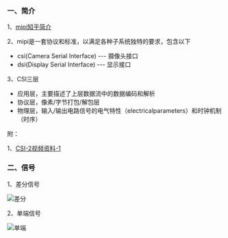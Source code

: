 ### 一、简介

1、[mipi知乎简介](https://zhuanlan.zhihu.com/p/92682047)

2、mipi是一套协议和标准，以满足各种子系统独特的要求，包含以下

- csi(Camera Serial Interface) --- 摄像头接口
- dsi(Display Serial Interface) --- 显示接口

3、CSI三层

- 应用层，主要描述了上层数据流中的数据编码和解析
- 协议层，像素/字节打包/解包层
- 物理层，输入/输出电路信号的电气特性（electricalparameters）和时钟机制（时序）

附：

1、[CSI-2视频资料-1](https://www.bilibili.com/video/BV1Qv411k7j4/?spm_id_from=333.337.search-card.all.click&vd_source=c8569a8ede793684fdee2d887f232dd6)

### 二、信号

1、差分信号

![差分](https://github.com/huanghaiqiao/embed/blob/main/MIPI/%E5%B7%AE%E5%88%86%E4%BF%A1%E5%8F%B7.jpg)

2、单端信号

![单端](https://github.com/huanghaiqiao/embed/blob/main/MIPI/%E5%8D%95%E4%BF%A1%E5%8F%B7.jpg)
